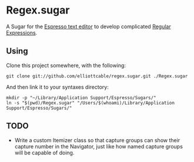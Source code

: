 Regex.sugar
===========
A Sugar for the [Espresso text editor][espresso] to develop complicated
[Regular Expressions][regex].

[espresso]: <http://macrabbit.com/espresso/> "The Espresso text editor, by MacRabbit"
[regex]: <http://en.wikipedia.org/wiki/Regular_Expression> "Regular Expression as defined by Wikipedia"

Using
-----
Clone this project somewhere, with the following:
    
    git clone git://github.com/elliottcable/regex.sugar.git ./Regex.sugar
    
And then link it to your syntaxes directory:
    
    mkdir -p "~/Library/Application Support/Espresso/Sugars/"
    ln -s "$(pwd)/Regex.sugar" "/Users/$(whoami)/Library/Application Support/Espresso/Sugars/"
    
TODO
----
- Write a custom Itemizer class so that capture groups can show their capture
  number in the Navigator, just like how named capture groups will be capable
  of doing.
